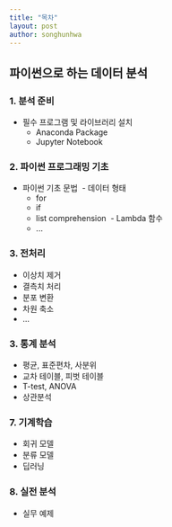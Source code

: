 ```yaml
---
title: "목차"
layout: post
author: songhunhwa
---
```


## 파이썬으로 하는 데이터 분석

### 1. 분석 준비
- 필수 프로그램 및 라이브러리 설치
  - Anaconda Package
  - Jupyter Notebook
 
### 2. 파이썬 프로그래밍 기초
- 파이썬 기초 문법
  - 데이터 형태
  - for
  - if
  - list comprehension
  - Lambda 함수
  - ...

### 3. 전처리
 - 이상치 제거
 - 결측치 처리
 - 분포 변환
 - 차원 축소
 - ...

### 3. 통계 분석
 - 평균, 표준편차, 사분위 
 - 교차 테이블, 피벗 테이블
 - T-test, ANOVA 
 - 상관분석

### 7. 기계학습
 - 회귀 모델
 - 분류 모델
 - 딥러닝

### 8. 실전 분석
 - 실무 예제
